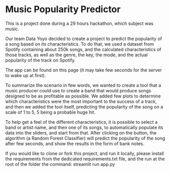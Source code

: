 # Music Popularity Predictor

This is a project done during a 29 hours hackathon, which subject was music.

Our team Data Yoyo decided to create a project to predict the popularity of a song based on its characteristics. To do that, we used a dataset from Spotify containing about 250k songs, and the calculated characteristics of those tracks, as well as the genre, the key, the mode, and the actual popularity of the track on Spotify.

The app can be found on this page (it may take few seconds for the server to wake up at first).

To summarize the scenario in few words, we wanted to create a tool that a music producer could use to create a band that would produce songs designed to be as profitable as possible. We added few plots to determine which characteristics were the most important to the success of a track, and then we added the tool itself, predicting the popularity of the song on a scale of 1 to 5, 5 being a probable huge hit.

To help get a feel of the different characteristics, it is possible to select a band or artist name, and then one of its songs, to automatically populate its data into the sliders, and start from that. After clicking on the button, the algorithm (a Random Forest Classifier) will predict the popularity of the song after few seconds, and show the results in the form of bank notes.

If you would like to clone or fork this project, and run it locally, please install the requirements from the dedicated requirements.txt file, and the run at the root of the folder the command: streamlit run app.py
